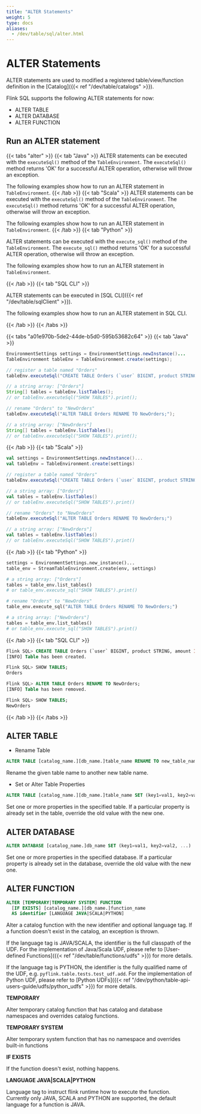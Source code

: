```yaml
---
title: "ALTER Statements"
weight: 5
type: docs
aliases:
  - /dev/table/sql/alter.html
---
```

<!--
Licensed to the Apache Software Foundation (ASF) under one
or more contributor license agreements.  See the NOTICE file
distributed with this work for additional information
regarding copyright ownership.  The ASF licenses this file
to you under the Apache License, Version 2.0 (the
"License"); you may not use this file except in compliance
with the License.  You may obtain a copy of the License at

  http://www.apache.org/licenses/LICENSE-2.0

Unless required by applicable law or agreed to in writing,
software distributed under the License is distributed on an
"AS IS" BASIS, WITHOUT WARRANTIES OR CONDITIONS OF ANY
KIND, either express or implied.  See the License for the
specific language governing permissions and limitations
under the License.
-->

# ALTER Statements



ALTER statements are used to modified a registered table/view/function definition in the [Catalog]({{< ref "/dev/table/catalogs" >}}).

Flink SQL supports the following ALTER statements for now:

- ALTER TABLE
- ALTER DATABASE
- ALTER FUNCTION

## Run an ALTER statement

{{< tabs "alter" >}}
{{< tab "Java" >}}
ALTER statements can be executed with the `executeSql()` method of the `TableEnvironment`. The `executeSql()` method returns 'OK' for a successful ALTER operation, otherwise will throw an exception.

The following examples show how to run an ALTER statement in `TableEnvironment`.
{{< /tab >}}
{{< tab "Scala" >}}
ALTER statements can be executed with the `executeSql()` method of the `TableEnvironment`. The `executeSql()` method returns 'OK' for a successful ALTER operation, otherwise will throw an exception.

The following examples show how to run an ALTER statement in `TableEnvironment`.
{{< /tab >}}
{{< tab "Python" >}}

ALTER statements can be executed with the `execute_sql()` method of the `TableEnvironment`. The `execute_sql()` method returns 'OK' for a successful ALTER operation, otherwise will throw an exception.

The following examples show how to run an ALTER statement in `TableEnvironment`.

{{< /tab >}}
{{< tab "SQL CLI" >}}

ALTER statements can be executed in [SQL CLI]({{< ref "/dev/table/sqlClient" >}}).

The following examples show how to run an ALTER statement in SQL CLI.

{{< /tab >}}
{{< /tabs >}}

{{< tabs "a01e970b-5de2-44de-b5d0-595b53682c64" >}}
{{< tab "Java" >}}
```java
EnvironmentSettings settings = EnvironmentSettings.newInstance()...
TableEnvironment tableEnv = TableEnvironment.create(settings);

// register a table named "Orders"
tableEnv.executeSql("CREATE TABLE Orders (`user` BIGINT, product STRING, amount INT) WITH (...)");

// a string array: ["Orders"]
String[] tables = tableEnv.listTables();
// or tableEnv.executeSql("SHOW TABLES").print();

// rename "Orders" to "NewOrders"
tableEnv.executeSql("ALTER TABLE Orders RENAME TO NewOrders;");

// a string array: ["NewOrders"]
String[] tables = tableEnv.listTables();
// or tableEnv.executeSql("SHOW TABLES").print();
```
{{< /tab >}}
{{< tab "Scala" >}}
```scala
val settings = EnvironmentSettings.newInstance()...
val tableEnv = TableEnvironment.create(settings)

// register a table named "Orders"
tableEnv.executeSql("CREATE TABLE Orders (`user` BIGINT, product STRING, amount INT) WITH (...)");

// a string array: ["Orders"]
val tables = tableEnv.listTables()
// or tableEnv.executeSql("SHOW TABLES").print()

// rename "Orders" to "NewOrders"
tableEnv.executeSql("ALTER TABLE Orders RENAME TO NewOrders;")

// a string array: ["NewOrders"]
val tables = tableEnv.listTables()
// or tableEnv.executeSql("SHOW TABLES").print()
```
{{< /tab >}}
{{< tab "Python" >}}
```python
settings = EnvironmentSettings.new_instance()...
table_env = StreamTableEnvironment.create(env, settings)

# a string array: ["Orders"]
tables = table_env.list_tables()
# or table_env.execute_sql("SHOW TABLES").print()

# rename "Orders" to "NewOrders"
table_env.execute_sql("ALTER TABLE Orders RENAME TO NewOrders;")

# a string array: ["NewOrders"]
tables = table_env.list_tables()
# or table_env.execute_sql("SHOW TABLES").print()
```
{{< /tab >}}
{{< tab "SQL CLI" >}}
```sql
Flink SQL> CREATE TABLE Orders (`user` BIGINT, product STRING, amount INT) WITH (...);
[INFO] Table has been created.

Flink SQL> SHOW TABLES;
Orders

Flink SQL> ALTER TABLE Orders RENAME TO NewOrders;
[INFO] Table has been removed.

Flink SQL> SHOW TABLES;
NewOrders
```
{{< /tab >}}
{{< /tabs >}}

## ALTER TABLE

* Rename Table

```sql
ALTER TABLE [catalog_name.][db_name.]table_name RENAME TO new_table_name
```

Rename the given table name to another new table name.

* Set or Alter Table Properties

```sql
ALTER TABLE [catalog_name.][db_name.]table_name SET (key1=val1, key2=val2, ...)
```

Set one or more properties in the specified table. If a particular property is already set in the table, override the old value with the new one.

## ALTER DATABASE

```sql
ALTER DATABASE [catalog_name.]db_name SET (key1=val1, key2=val2, ...)
```

Set one or more properties in the specified database. If a particular property is already set in the database, override the old value with the new one.

## ALTER FUNCTION

```sql
ALTER [TEMPORARY|TEMPORARY SYSTEM] FUNCTION 
  [IF EXISTS] [catalog_name.][db_name.]function_name 
  AS identifier [LANGUAGE JAVA|SCALA|PYTHON]
```

Alter a catalog function with the new identifier and optional language tag. If a function doesn't exist in the catalog, an exception is thrown.

If the language tag is JAVA/SCALA, the identifier is the full classpath of the UDF. For the implementation of Java/Scala UDF, please refer to [User-defined Functions]({{< ref "/dev/table/functions/udfs" >}}) for more details.

If the language tag is PYTHON, the identifier is the fully qualified name of the UDF, e.g. `pyflink.table.tests.test_udf.add`. For the implementation of Python UDF, please refer to [Python UDFs]({{< ref "/dev/python/table-api-users-guide/udfs/python_udfs" >}}) for more details.

**TEMPORARY**

Alter temporary catalog function that has catalog and database namespaces and overrides catalog functions.

**TEMPORARY SYSTEM**

Alter temporary system function that has no namespace and overrides built-in functions

**IF EXISTS**

If the function doesn't exist, nothing happens.

**LANGUAGE JAVA\|SCALA\|PYTHON**

Language tag to instruct flink runtime how to execute the function. Currently only JAVA, SCALA and PYTHON are supported, the default language for a function is JAVA.

